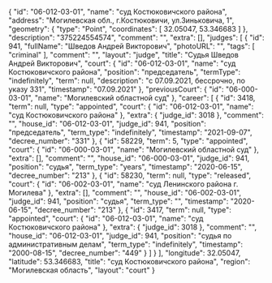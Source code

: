 {
    "id": "06-012-03-01",
    "name": "суд Костюковичского района",
    "address": "Могилевская обл., г.Костюковичи, ул.Зиньковича, 1",
    "geometry": {
        "type": "Point",
        "coordinates": [
            32.05047,
            53.346683
        ]
    },
    "description": "375224554574",
    "comment": "",
    "extra": [],
    "judges": [
        {
            "id": 941,
            "fullName": "Шведов Андрей Викторович",
            "photoURL": "",
            "tags": [
                "criminal"
            ],
            "comment": "",
            "layout": "judge",
            "title": "Судья Шведов Андрей Викторович",
            "court": {
                "id": "06-012-03-01",
                "name": "суд Костюковичского района",
                "position": "председатель",
                "termType": "indefinitely",
                "term": null,
                "description": "c 07.09.2021, бессрочно, по указу 331",
                "timestamp": "07.09.2021"
            },
            "previousCourt": {
                "id": "06-000-03-01",
                "name": "Могилевский областной суд"
            },
            "career": [
                {
                    "id": 3418,
                    "term": null,
                    "type": "appointed",
                    "court": {
                        "id": "06-012-03-01",
                        "name": "суд Костюковичского района"
                    },
                    "extra": {
                        "judge_id": 3018
                    },
                    "comment": "",
                    "house_id": "06-012-03-01",
                    "judge_id": 941,
                    "position": "председатель",
                    "term_type": "indefinitely",
                    "timestamp": "2021-09-07",
                    "decree_number": "331"
                },
                {
                    "id": 58229,
                    "term": 5,
                    "type": "appointed",
                    "court": {
                        "id": "06-000-03-01",
                        "name": "Могилевский областной суд"
                    },
                    "extra": [],
                    "comment": "",
                    "house_id": "06-000-03-01",
                    "judge_id": 941,
                    "position": "судья",
                    "term_type": "years",
                    "timestamp": "2020-06-15",
                    "decree_number": "213"
                },
                {
                    "id": 58230,
                    "term": null,
                    "type": "released",
                    "court": {
                        "id": "06-002-03-01",
                        "name": "суд Ленинского района г. Могилева"
                    },
                    "extra": [],
                    "comment": "",
                    "house_id": "06-002-03-01",
                    "judge_id": 941,
                    "position": "судья",
                    "term_type": "",
                    "timestamp": "2020-06-15",
                    "decree_number": "213"
                },
                {
                    "id": 3417,
                    "term": null,
                    "type": "appointed",
                    "court": {
                        "id": "06-012-03-01",
                        "name": "суд Костюковичского района"
                    },
                    "extra": {
                        "judge_id": 3018
                    },
                    "comment": "",
                    "house_id": "06-012-03-01",
                    "judge_id": 941,
                    "position": "судья по административным делам",
                    "term_type": "indefinitely",
                    "timestamp": "2000-08-15",
                    "decree_number": "449"
                }
            ]
        }
    ],
    "longitude": 32.05047,
    "latitude": 53.346683,
    "title": "суд Костюковичского района",
    "region": "Могилевская область",
    "layout": "court"
}